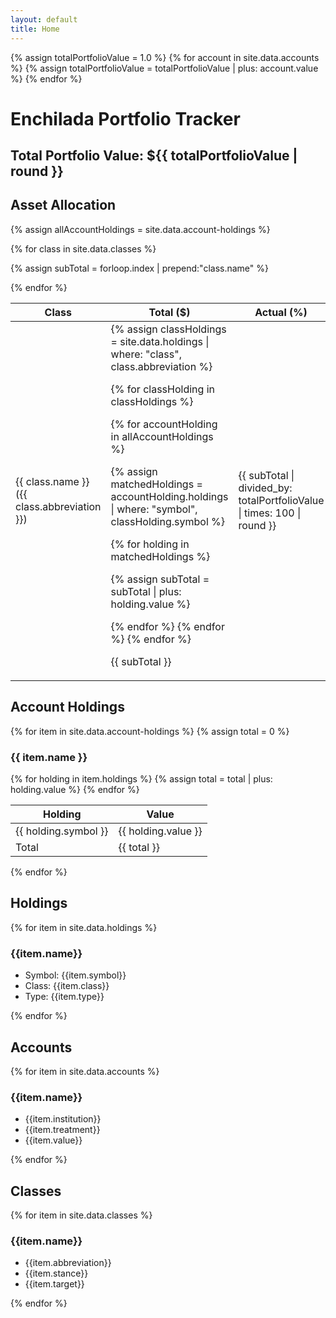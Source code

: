 ```yaml
---
layout: default
title: Home
---
```

{% assign totalPortfolioValue = 1.0 %}
{% for account in site.data.accounts %}
{% assign totalPortfolioValue = totalPortfolioValue | plus: account.value %}
{% endfor %}

# Enchilada Portfolio Tracker

## Total Portfolio Value: ${{ totalPortfolioValue | round }}

## Asset Allocation

<!-- get the list of all account holdings -->
{% assign allAccountHoldings = site.data.account-holdings %}

<table class="usa-table width-tablet">
<thead>
<th>Class</th>
<th class="text-right">Total ($)</th>
<th class="text-right">Actual (%)</th>  
<th class="text-right">Target (%)</th>
</thead>

<!-- For each asset class... -->
{% for class in site.data.classes %}
<!-- returns Total Stock Market, Cash, etc. -->

<!-- Set a subtotal variable that is unique to each asset class -->
{% assign subTotal = forloop.index | prepend:"class.name" %}

<tr>
<td>{{ class.name }} ({{ class.abbreviation }})</td>

<td class="text-right">
<!-- Get the list of holdings for that asset class. -->
{% assign classHoldings = site.data.holdings | where: "class", class.abbreviation %}
<!-- returns Berkshire for TSM, Cash for CSH, etc. -->

<!-- For each holding in the class... -->
{% for classHolding in classHoldings %}

<!-- For each holding across all accounts... -->
{% for accountHolding in allAccountHoldings %}

<!-- Filter the holdings across all accounts by the symbols for each class -->
{% assign matchedHoldings = accountHolding.holdings | where: "symbol", classHolding.symbol %}

<!-- For each of the matching/filtered holdings... -->
{% for holding in matchedHoldings %}

<!-- Update the subtotal variable by adding the value of each holding to it. -->
{% assign subTotal = subTotal | plus: holding.value %}

{% endfor %}
{% endfor %}
{% endfor %}

<!-- Show the final results of the subtotal variable for each class. -->
{{ subTotal }}
</td>

<td class="text-right">{{ subTotal | divided_by: totalPortfolioValue | times: 100 | round }}</td>

<td class="text-right">{{ class.target }}</td>
</tr>
{% endfor %}
</table>

## Account Holdings

{% for item in site.data.account-holdings %}
{% assign total = 0 %}
<h3>{{ item.name }}</h3>
<table class="usa-table width-mobile-lg">
<thead>
<th>Holding</th>
<th class="text-right">Value</th>
</thead>
{% for holding in item.holdings %}
{% assign total = total | plus: holding.value %}
<tr>
<td>{{ holding.symbol }}</td>
<td class="text-right">{{ holding.value }}</td>
</tr>
{% endfor %}
<tr>
<td><span class="text-bold">Total</span></td>
<td class="text-right"><span class="text-bold">{{ total }}</span></td>
</tr>
</table>
{% endfor %}

## Holdings

{% for item in site.data.holdings %}
<h3>{{item.name}}</h3>
<ul>
<li>Symbol: {{item.symbol}}</li>
<li>Class: {{item.class}}</li>
<li>Type: {{item.type}}</li>
</ul>
{% endfor %}

## Accounts

{% for item in site.data.accounts %}
<h3>{{item.name}}</h3>
<ul>
<li>{{item.institution}}</li>
<li>{{item.treatment}}</li>
<li>{{item.value}}</li>
</ul>
{% endfor %}

## Classes

{% for item in site.data.classes %}
<h3>{{item.name}}</h3>
<ul>
<li>{{item.abbreviation}}</li>
<li>{{item.stance}}</li>
<li>{{item.target}}</li>
</ul>
{% endfor %}

